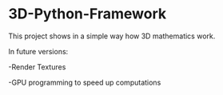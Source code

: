 # 3D-Python-Framework
This project shows in a simple way how 3D mathematics work.

In future versions:

  -Render Textures

  -GPU programming to speed up computations
